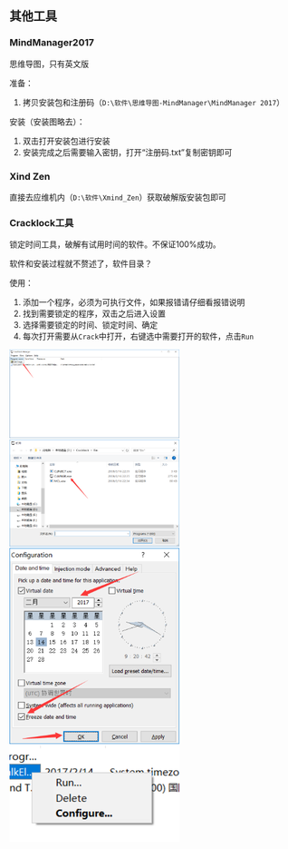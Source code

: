 ## 其他工具

### MindManager2017

思维导图，只有英文版

准备：

1. 拷贝安装包和注册码（`D:\软件\思维导图-MindManager\MindManager 2017`）

安装（安装图略去）：

1. 双击打开安装包进行安装
2. 安装完成之后需要输入密钥，打开“注册码.txt”复制密钥即可

### Xind Zen

直接去应维机内（`D:\软件\Xmind_Zen`）获取破解版安装包即可

### Cracklock工具

锁定时间工具，破解有试用时间的软件。不保证100%成功。

软件和安装过程就不赘述了，软件目录？

使用：

1. 添加一个程序，必须为可执行文件，如果报错请仔细看报错说明
2. 找到需要锁定的程序，双击之后进入设置
3. 选择需要锁定的时间、锁定时间、确定
4. 每次打开需要从`Crack`中打开，右键选中需要打开的软件，点击`Run`

<img src="../images/电脑软件安装破解/crack-1.png" width="300px" />

<img src="../images/电脑软件安装破解/crack-2.png" width="300px" />

<img src="../images/电脑软件安装破解/crack-3.png" width="300px" />

<img src="../images/电脑软件安装破解/crack-4.png" width="300px" />

<div STYLE="page-break-after: always;"></div>

#### 